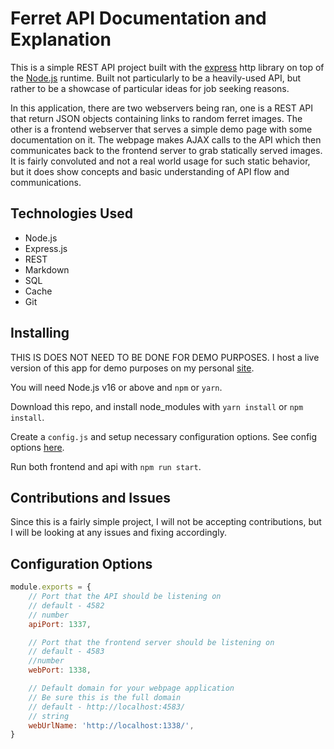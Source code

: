 # Ferret API Documentation and Explanation

This is a simple REST API project built with the [express](https://www.npmjs.com/package/express) http library on top of the [Node.js](https://nodejs.org/en/) runtime.
Built not particularly to be a heavily-used API, but rather to be a showcase of particular ideas for job seeking reasons.

In this application, there are two webservers being ran, one is a REST API that return JSON objects containing links to random ferret images. The other is a frontend webserver that serves a simple demo page with some documentation on it. The webpage makes AJAX calls to the API which then communicates back to the frontend server to grab statically served images. It is fairly convoluted and not a real world usage for such static behavior, but it does show concepts and basic understanding of API flow and communications.

## Technologies Used

- Node.js
- Express.js
- REST
- Markdown
- SQL
- Cache
- Git

## Installing

THIS IS DOES NOT NEED TO BE DONE FOR DEMO PURPOSES.
I host a live version of this app for demo purposes on my personal [site](https://ferret.canarado.xyz/).

You will need Node.js v16 or above and `npm` or `yarn`.

Download this repo, and install node_modules with `yarn install` or `npm install`.

Create a `config.js` and setup necessary configuration options. See config options [here](#config).

Run both frontend and api with `npm run start`.

## Contributions and Issues

Since this is a fairly simple project, I will not be accepting contributions, but I will be looking at any issues and fixing accordingly.

## <a name="config"></a>Configuration Options

```js
module.exports = {
    // Port that the API should be listening on
    // default - 4582
    // number
    apiPort: 1337,

    // Port that the frontend server should be listening on
    // default - 4583
    //number
    webPort: 1338,

    // Default domain for your webpage application
    // Be sure this is the full domain
    // default - http://localhost:4583/
    // string
    webUrlName: 'http://localhost:1338/',
}
```